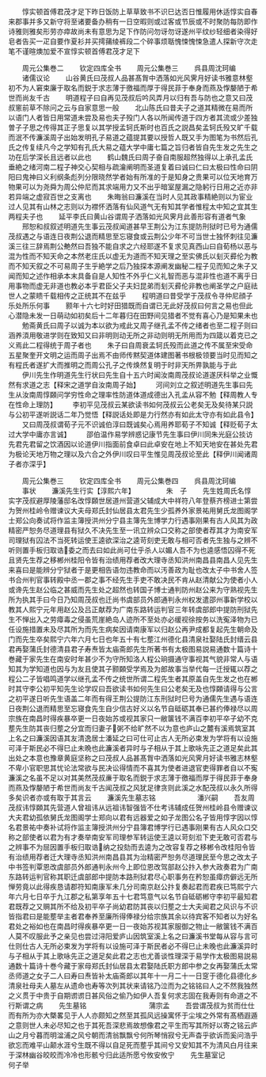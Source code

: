 <!-- { "loadSidebar": true } -->
　　惇实顿首傅君茂才足下昨日饭防上草草致书不识巳达否日惟履用休适惇实自春来郡事并多又新守将至诸要备办稍有一日空暇则或过客或节辰或不时聚防每防即作诗雅则雅矣形劳亦瘁故尚未有意思为足下作防问勿讶勿讶遂州平纹纱轻细者染得好皂者告买一疋自要作夏衫并买摴蒱绫裤段二个碎事烦聒愧悚愧悚急遣人探新守次走笔不谨暄燠加爱不宣惇实顿首傅君茂才足下









　　周元公集巻二
　　钦定四库全书
　　周元公集巻三
　　呉县周沈珂编
　　诸儒议论
　　山谷黄氏曰茂叔人品甚髙胷中洒落如光风霁月好读书雅意林壑初不为人窘束廉于取名而鋭于求志薄于徼福而厚于得民菲于奉身而燕及惸嫠陋于希世而尚友千古
　　明道程子曰自再见茂叔后吟风弄月以归有吾与防也之意又曰茂叔窻前草不除问之云与自家意思一般
　　北山陈氏曰昔夫子之道其精微在易而所以语门人者皆日用常道未尝及易也夫子殁门人各以所闻传道于四方者其流或少差独曽子子思之传得其正子思复以其学授孟轲氏斯时也百氏之説昌矣孟轲氏殁又旷千载而泯不传濂溪周子出始发明孔子易道之蕴提其要以授哲人既又手为图笔为书然后孔氏之传复续凡今之学知有孔氏大易之蕴大学中庸七篇之旨归者皆自先生发之先生之功在后学深长且远者以此也
　　鹤山魏氏曰周子奋自南服超然独得以上承孔孟氏垂絶之绪河南二程子神交心契相与疏瀹阐明而圣道复着曰诚曰仁曰太极曰性命曰阴阳曰鬼神曰义利纲条彪列分限晓然学者始有所准的于是知身之贵果可以位天地育万物果可以为尧舜为周公仲尼而其求端用力又不出乎暗室屋漏之隐躬行日用之近亦非若异端之虚寂百世之支离也
　　朱晦翁曰濂溪在当时人见其政事精絶则以为宦业过人见其有山林之志则以为襟怀洒落有仙风道气无有知其学者惟程太中知之宜其生两程夫子也
　　延平李氏曰黄山谷谓周子洒落如光风霁月此善形容有道者气象
　　邢恕和叔叙述明道先生事云茂叔闻道甚早王荆公为江东提防刑狱时已号为通儒茂叔遇之与语连日夜荆公退而精思至忘寝食或云荆公少年不可当世士独怀刺往见濂溪三往三辞焉荆公艴然曰吾独不能自求之六经耶遂不复求见真西山曰自荀杨以恶与混为性而不知天命之本然老庄氏以虚无为道而不知天理之至实佛氏以刬灭彛伦为教而不知天叙之不可易周子生乎絶学之后乃独探本源阐发幽秘二程子见而知之朱子又闻而知之述作相承本末具备自是人知性不外乎仁义礼智而恶与混非性也道不离乎日用事物而虚无非道也教必本乎君臣父子夫妇昆弟而刬灭彛伦非教也阐圣学之户庭祛世人之蒙瞆千载相传之正统其不在兹乎
　　程明道曰昔受学于茂叔令寻仲尼顔子乐处所乐何事
　　颢年十六七时好田猎既而自谓已无此好茂叔曰何言之易也但此心潜隐未发一日萌动如初矣后十二年暮归在田野间见猎者不觉有喜心乃是知果未也
　　勉斋黄氏曰周子以诚为本以欲为戒此又周子继孔孟不传之绪者也至二程子则曰涵养湏用敬进学则在致知又曰非明则动无所之非动则明无所用而为四箴以着克已之义焉此二程得统于周子者也
　　朱子曰自周衰孟轲氏殁而此道之传不属至宋受命五星聚奎开文明之运而周子出焉不由师传黙契道体建图著书根极领要当时见而知之有程氏者遂扩大而推明之而周公孔子之传焕然复明于时非天所畀孰能与于此
　　伊川先生作明道先生行状曰先生自十五六时闻汝南周茂叔论道遂厌科举之业慨然有求道之志【释宋之道学自汝南周子始】
　　河间刘立之叙述明道先生事曰先生从汝南周惇頥问学穷性命之理率性防道体道成德出入孔孟从容不勉【释周教人专在性命上理防】
　　李初平见茂叔云某欲读书如何茂叔云公老矣无及矣待某只説与公初平遂听説话二年乃觉悟【释説话处即是力行然亦有如此太守亦有如此县令】
　　又曰周茂叔谓荀子元不识诚伯淳曰既诚矣心焉用养耶荀子不知诚【释贬荀子太过大学中庸亦言诚】
　　邵伯温作易学辨惑记康节先生事曰伊川同朱光庭公掞访先君先君留之饮酒因以论道伊川指面前食卓曰此卓安在地上不知天地安在甚处先君为极论天地万物之理以及六合之外伊川叹曰平生惟见周茂叔论至此【释伊川闻诸周子者亦深乎】















　　周元公集巻三
　　钦定四库全书
　　周元公集巻四
　　呉县周沈珂编
　　事状
　　濂溪先生行实【淳熙六年】　　　　　朱　子
　　先生姓周氏名惇实字茂叔避厚陵藩邸名改惇頥世居道州营道父辅成大中祥符八年登蔡齐榜进士第尝为贺州桂岭令赠谏议大夫母郑氏封仙居县太君先生少孤养外家景祐用舅氏龙图阁学士郑公向奏试将作监主簿授洪州分宁县主簿先生博学力行遇事刚果有古人风其为政精密严恕务尽道理县有狱久不决先生至一讯立辨众口交称之部使者荐其才为南安军司理狱有囚法不当死转运使王逵欲深治之逵苛刻吏无敢与相可否者先生独与之辨不听则置手板归取诰委之而去曰如此尚可仕乎杀人以媚人吾不为也逵感悟囚得不死且贤先生荐之移郴州桂阳令皆有治绩用荐者改大理寺丞知洪州南昌县南昌人见先生来喜曰是能辨分宁狱者于是更相告语勿违教命而以汚善政为耻也改太子中书舍人签书合州判官事转殿中丞一郡之事不经先生手吏不敢决民不肯从赵清献公为使者小人或谗先生赵公临之甚威而先生处之超然也转国子博士通判防州赵公来为守熟视先生所为执其手曰今日乃知周茂叔也迁尚书虞部员外郎通判永州权发遣邵州事新学校以教其人熙宁元年用赵公及吕正献荐为广南东路转运判官三年转虞部郎中提防刑狱先生不惮出入之劳瘴毒之侵虽荒崖絶岛人迹所不至处亦必缓视徐按务以洗寃泽物为已任设施措置未及尽其所为而先生病矣因请南康军以归赵公再尹成都复起先生朝命及门而先生卒矣熙宁六年六月七日也年五十有七塟江州德化县清泉社娶陆氏封缙云县君再娶蒲氏封德清县君子寿焘皆太庙斋郎先生所著书有太极图易説易通数十篇诗十巻藏于家先生在南安时年甚少不为守所知洛人程公珦摄通守事视其气貌非常人与语知其为学知道也因与为友且使其子颢頥受学焉及为郎故事当举代每一迁授辄以荐之程公二子皆唱鸣道学以继孔孟不传之统世所谓二程先生者其原盖自先生发之也在郴时其守李公初平知先生论学叹曰吾欲读书如何先生曰公老矣无及也惇頥请得与公言之初平遂日听先生语盖二年而有得王荆公提防江东刑狱时巳号为通儒先生遇与语连日夜荆公退而精思至忘寝食先生自少信古好义以名节自砥砺其奉已甚约俸禄尽以周宗族在南昌时得疾暴卒更一日夜始苏或视其家只一敝箧钱不满百李初平卒子幼不克塟先生防其丧归塟之分宜而归妻子粥不给旷然不以为意也庐山之麓有溪焉筑室其上名之曰濂溪因语其友清逸居士潘延之曰可仕可止古人无所必束发为学将有以设施可泽于斯民必不得巳止未晩也此濂溪者异时与子相从于其上歌咏先正之道足矣此其出处之本意也豫章黄庭坚称之曰茂叔人品甚髙胷中洒落如光风霁月好读书雅志林壑不卑小官职思其忧论法常欲与民决讼得情而不喜其为使者进退官吏得罪者自以不寃濂溪之名虽不足以对其美然茂叔亷于取名而鋭于求志薄于徼福而厚于得民菲于奉身而燕及惸嫠陋于希世而尚友千古闻茂叔之风犹足律贪则此溪之水配茂叔以永久所得多矣识者亦或有取于其言云
　　濂溪先生墓志铭　　　　　　潘兴嗣
　　吾友周茂叔讳惇頥其先营道人曾祖讳从远祖讳智强皆不仕考讳辅成任贺州桂岭县令赠谏议大夫君幼孤依舅氏龙图阁学士郑向以君有远器爱之如子龙图公名子皆用惇字因以惇名君景祐中奏补试将作监主簿授洪州分宁县簿君博学行已遇事刚果有古人风众口交称之部使者以君为有才奏举南安军司理参军转运使王逵以苛刻涖下吏无敢可否君与之辨事不为屈因置手板归取诰纳之投劾而去逵为之改容复荐之移郴令改桂阳令皆有治绩用荐者迁大理寺丞知洪州南昌县其为治精密严恕务尽道理民至今思之改太子中书签判覃恩改虞部员外郎通判永州今上即位恩改驾部赵公抃入参大政奏君为广南东路转运判官称其职迁虞部郎中提防本路刑狱君尽心职事务在矜恕虽瘴疠僻远无所惮劳竟以此得疾恳请郡符知南康军未几分司南京赵公抃复奏起君而君疾已笃熙宁六年六月七日卒于九江郡之私第享年五十七君笃意气以名节自砥砺郴守李初平最知君君既荐之又赒其所不给及初平卒子尚幼君防其丧以归塟之士大夫闻君之风识与不识皆指君曰是能塟举主者君奉养至廉所得俸禄分给宗族其余以待宾客不知者以为好名君处之裕如也在南昌时得疾暴卒更一日一夜始苏视其家服御之物止一敝箧钱不满百人莫不叹服此予之亲见也尝过浔阳爱庐山因筑室溪上名之曰濂溪书堂每从容与言可仕则仕古人无所必束发为学将有以设施可泽于斯民者必不得巳止未晚也此濂溪异时与子相从于其上歌咏先正之道足矣此君之志也尤善谈性理深于易学作太极图易説易通数十篇诗十巻今藏于家母郑氏封仙居县太君娶陆氏职方郎中参之女再娶蒲氏太常丞师道之女子二人曰寿曰焘皆补太庙斋郎以其年十一月二十一日窆于德化县德化乡清泉社母夫人墓左从遗命也寿等次列其状来请铭乃泣而为之铭铭曰人之不然我独然之义贯于中贵于自期谫谫日甚风俗之偷乃如伊人吾复何求志固在我寿则有命道之不行斯谓之病
　　先生墓铭　　　　　　　　　蒲宗孟
　　吾尝谓茂叔为贫而仕仕而有所为亦大槩畧见于人人亦颇知之然至其孤风远操寓怀于尘埃之外常有髙栖遐遁之意则世人未必尽知之也于其死吾深悲焉故想像君之平生而写其所好以寄之铭云庐山之月兮暮而明湓浦之风兮朝而清翁飘飘兮何所琴悄寂兮无声杳乎欲诉而奚问浩乎欲忘而难平山颠水涯兮生既不得以自足死而塟乎其间兮又安知其不为清风白月往来于深林幽谷皎皎而冷冷也形骸兮归此适所愿兮攸安攸宁
　　先生墓室记　　　　　　　　何子举
